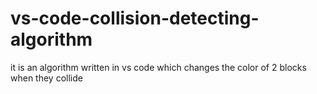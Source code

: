 # vs-code-collision-detecting-algorithm
it is an algorithm written in vs code which changes the color of 2 blocks when they collide
